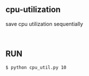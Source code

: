 ## cpu-utilization
save cpu utilization sequentially

</br>

## RUN

```bash
$ python cpu_util.py 10
```
